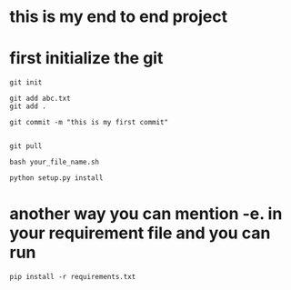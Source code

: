 # this is my end to end project

# first initialize the git
```
git init
```

```
git add abc.txt
git add .
```
```
git commit -m "this is my first commit"
```


```

git pull

```

```
bash your_file_name.sh

```

```
python setup.py install
```
 
 # another way you can mention -e. in your requirement file and you can run


 ```
 pip install -r requirements.txt
 ```